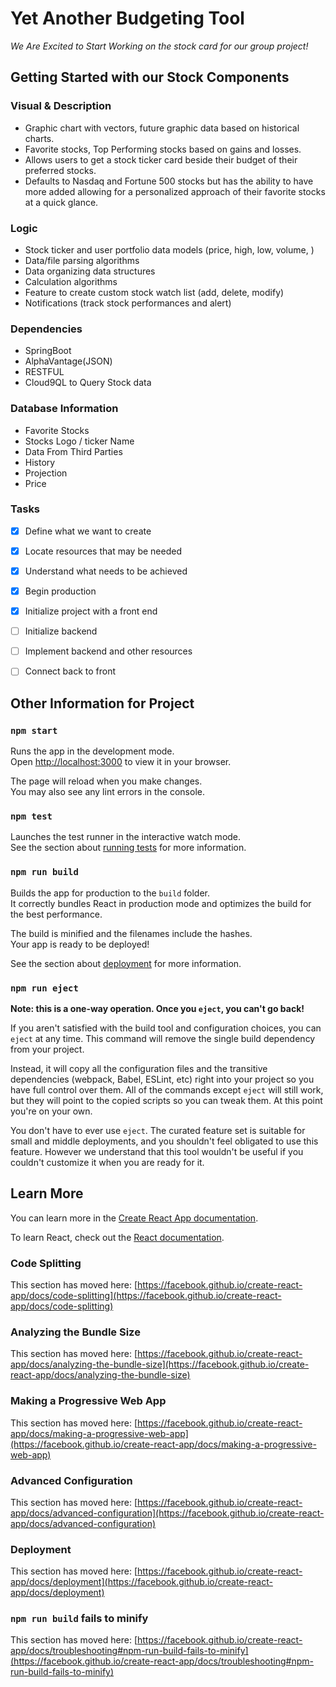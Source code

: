 # Yet Another Budgeting Tool
*We Are Excited to Start Working on the stock card for our group project!*
## Getting Started with our Stock Components
### Visual & Description

- Graphic chart with vectors, future graphic data based on historical charts.
- Favorite stocks, Top Performing stocks based on gains and losses. 
- Allows users to get a stock ticker card beside their budget of their preferred stocks. 
- Defaults to Nasdaq and Fortune 500 stocks but has the ability to have more added allowing for a personalized approach of their favorite stocks at a quick glance.
 ### Logic 
- Stock ticker and user portfolio data models (price, high, low, volume, )
- Data/file parsing algorithms
- Data organizing data structures
- Calculation algorithms
- Feature to create custom stock watch list (add, delete, modify)
- Notifications (track stock performances and alert)

### Dependencies
- SpringBoot 
- AlphaVantage(JSON)
- RESTFUL 
- Cloud9QL to Query Stock data 

### Database Information
- Favorite Stocks
- Stocks Logo / ticker Name
- Data From Third Parties 
- History 
- Projection
- Price

### Tasks

- [x] Define what we want to create
- [x] Locate resources that may be needed
- [x] Understand what needs to be achieved 
- [x] Begin production
- [x] Initialize project with a front end
- [ ] Initialize backend
- [ ] Implement backend and other resources 
- [ ] Connect back to front




## Other Information for Project
### `npm start`

Runs the app in the development mode.\
Open [http://localhost:3000](http://localhost:3000) to view it in your browser.

The page will reload when you make changes.\
You may also see any lint errors in the console.

### `npm test`

Launches the test runner in the interactive watch mode.\
See the section about [running tests](https://facebook.github.io/create-react-app/docs/running-tests) for more information.

### `npm run build`

Builds the app for production to the `build` folder.\
It correctly bundles React in production mode and optimizes the build for the best performance.

The build is minified and the filenames include the hashes.\
Your app is ready to be deployed!

See the section about [deployment](https://facebook.github.io/create-react-app/docs/deployment) for more information.

### `npm run eject`

**Note: this is a one-way operation. Once you `eject`, you can't go back!**

If you aren't satisfied with the build tool and configuration choices, you can `eject` at any time. This command will remove the single build dependency from your project.

Instead, it will copy all the configuration files and the transitive dependencies (webpack, Babel, ESLint, etc) right into your project so you have full control over them. All of the commands except `eject` will still work, but they will point to the copied scripts so you can tweak them. At this point you're on your own.

You don't have to ever use `eject`. The curated feature set is suitable for small and middle deployments, and you shouldn't feel obligated to use this feature. However we understand that this tool wouldn't be useful if you couldn't customize it when you are ready for it.

## Learn More

You can learn more in the [Create React App documentation](https://facebook.github.io/create-react-app/docs/getting-started).

To learn React, check out the [React documentation](https://reactjs.org/).

### Code Splitting

This section has moved here: [https://facebook.github.io/create-react-app/docs/code-splitting](https://facebook.github.io/create-react-app/docs/code-splitting)

### Analyzing the Bundle Size

This section has moved here: [https://facebook.github.io/create-react-app/docs/analyzing-the-bundle-size](https://facebook.github.io/create-react-app/docs/analyzing-the-bundle-size)

### Making a Progressive Web App

This section has moved here: [https://facebook.github.io/create-react-app/docs/making-a-progressive-web-app](https://facebook.github.io/create-react-app/docs/making-a-progressive-web-app)

### Advanced Configuration

This section has moved here: [https://facebook.github.io/create-react-app/docs/advanced-configuration](https://facebook.github.io/create-react-app/docs/advanced-configuration)

### Deployment

This section has moved here: [https://facebook.github.io/create-react-app/docs/deployment](https://facebook.github.io/create-react-app/docs/deployment)

### `npm run build` fails to minify

This section has moved here: [https://facebook.github.io/create-react-app/docs/troubleshooting#npm-run-build-fails-to-minify](https://facebook.github.io/create-react-app/docs/troubleshooting#npm-run-build-fails-to-minify)
